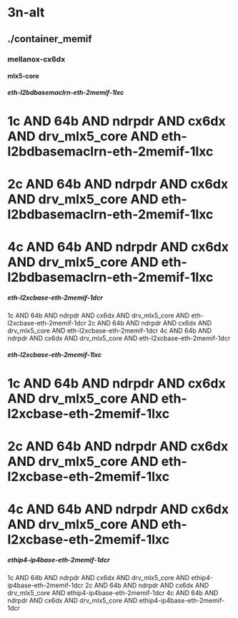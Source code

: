 # 3n-alt
## ./container_memif
### mellanox-cx6dx
#### mlx5-core
##### eth-l2bdbasemaclrn-eth-2memif-1lxc
# 1c AND 64b AND ndrpdr AND cx6dx AND drv_mlx5_core AND eth-l2bdbasemaclrn-eth-2memif-1lxc
# 2c AND 64b AND ndrpdr AND cx6dx AND drv_mlx5_core AND eth-l2bdbasemaclrn-eth-2memif-1lxc
# 4c AND 64b AND ndrpdr AND cx6dx AND drv_mlx5_core AND eth-l2bdbasemaclrn-eth-2memif-1lxc
##### eth-l2xcbase-eth-2memif-1dcr
1c AND 64b AND ndrpdr AND cx6dx AND drv_mlx5_core AND eth-l2xcbase-eth-2memif-1dcr
2c AND 64b AND ndrpdr AND cx6dx AND drv_mlx5_core AND eth-l2xcbase-eth-2memif-1dcr
4c AND 64b AND ndrpdr AND cx6dx AND drv_mlx5_core AND eth-l2xcbase-eth-2memif-1dcr
##### eth-l2xcbase-eth-2memif-1lxc
# 1c AND 64b AND ndrpdr AND cx6dx AND drv_mlx5_core AND eth-l2xcbase-eth-2memif-1lxc
# 2c AND 64b AND ndrpdr AND cx6dx AND drv_mlx5_core AND eth-l2xcbase-eth-2memif-1lxc
# 4c AND 64b AND ndrpdr AND cx6dx AND drv_mlx5_core AND eth-l2xcbase-eth-2memif-1lxc
##### ethip4-ip4base-eth-2memif-1dcr
1c AND 64b AND ndrpdr AND cx6dx AND drv_mlx5_core AND ethip4-ip4base-eth-2memif-1dcr
2c AND 64b AND ndrpdr AND cx6dx AND drv_mlx5_core AND ethip4-ip4base-eth-2memif-1dcr
4c AND 64b AND ndrpdr AND cx6dx AND drv_mlx5_core AND ethip4-ip4base-eth-2memif-1dcr
